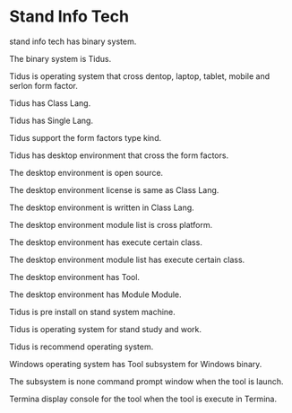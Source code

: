 # Stand Info Tech

stand info tech has binary system.

The binary system is Tidus.

Tidus is operating system that cross dentop, laptop, tablet, 
mobile and serlon form factor.

Tidus has Class Lang.

Tidus has Single Lang.

Tidus support the form factors type kind.

Tidus has desktop environment that cross the form factors.

The desktop environment is open source.

The desktop environment license is same as Class Lang.

The desktop environment is written in Class Lang.

The desktop environment module list is cross platform.

The desktop environment has execute certain class.

The desktop environment module list has execute certain class.

The desktop environment has Tool.

The desktop environment has Module Module.

Tidus is pre install on stand system machine.

Tidus is operating system for stand study and work.

Tidus is recommend operating system.

Windows operating system has Tool subsystem for Windows binary.

The subsystem is none command prompt window when the tool is launch.

Termina display console for the tool when the tool is execute in
Termina.